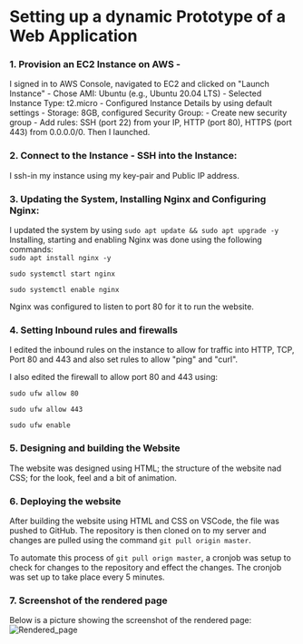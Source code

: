 # Setting up a dynamic Prototype of a Web Application  

### 1. Provision an EC2 Instance on AWS - 
I signed in to AWS Console, navigated to EC2 and clicked on "Launch Instance" - Chose AMI: Ubuntu (e.g., Ubuntu 20.04 LTS) - Selected Instance Type: t2.micro - Configured Instance Details by using default settings - Storage: 8GB, configured Security Group: - Create new security group - Add rules: SSH (port 22) from your IP, HTTP (port 80), HTTPS (port 443) from 0.0.0.0/0. Then I launched.

### 2. Connect to the Instance - SSH into the Instance:   
I ssh-in my instance using my key-pair and Public IP address.   

### 3. Updating the System, Installing Nginx and Configuring Nginx:
I updated the system by using ``sudo apt update && sudo apt upgrade -y ``
Installing, starting and enabling Nginx was done using the following commands:  
 ``sudo apt install nginx -y``
 
  ``sudo systemctl start nginx``
  
  ``sudo systemctl enable nginx``

  Nginx was configured to listen to port 80 for it to run the website.

### 4. Setting Inbound rules and firewalls
  
I edited the inbound rules on the instance to allow for traffic into HTTP, TCP, Port 80 and 443 and also set rules to allow "ping" and "curl".

I also edited the firewall to allow port 80 and 443 using:

  ``sudo ufw allow 80``
  
  ``sudo ufw allow 443``
  
  ``sudo ufw enable``  

### 5. Designing and building the Website

The website was designed using HTML; the structure of the website nad CSS; for the look, feel and a bit of animation.

### 6. Deploying the website
After building the website using HTML and CSS on VSCode, the file was pushed to GitHub. The repository is then cloned on to my server and changes are pulled using the command ``git pull origin master``. 

To automate this process of ``git pull orign master``, a cronjob was setup to check for changes to the repository and effect the changes. The cronjob was set up to take place every 5 minutes. 

### 7. Screenshot of the rendered page
Below is a picture showing the screenshot of the rendered page:
![Rendered_page](assets/images/Screenshot_rendered_page)
